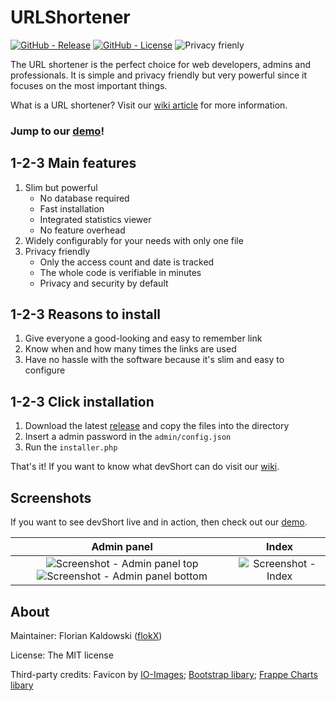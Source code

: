 # URLShortener

[![GitHub - Release](https://img.shields.io/github/release/flokX/devShort.svg)](https://github.com/flokX/devShort/releases) [![GitHub - License](https://img.shields.io/github/license/flokX/devShort.svg)](https://github.com/flokX/devShort/blob/master/LICENSE) ![Privacy frienly](https://img.shields.io/badge/privacy-friendly-brightgreen.svg)

The URL shortener is the perfect choice for web developers, admins and professionals. It is simple and privacy friendly but very powerful since it focuses on the most important things.

What is a URL shortener? Visit our [wiki article](https://github.com/flokX/devShort/wiki/What-is-URL-shortening%3F) for more information.


### Jump to our [demo](https://devshort.florian-kaldowski.de)!


## 1-2-3 Main features

1. Slim but powerful
    * No database required
    * Fast installation
    * Integrated statistics viewer
     * No feature overhead
2. Widely configurably for your needs with only one file
3. Privacy friendly
    * Only the access count and date is tracked
    * The whole code is verifiable in minutes
    * Privacy and security by default


## 1-2-3 Reasons to install

1. Give everyone a good-looking and easy to remember link
2. Know when and how many times the links are used
3. Have no hassle with the software because it's slim and easy to configure


## 1-2-3 Click installation

1. Download the latest [release](https://github.com/flokX/devShort/releases) and copy the files into the directory
2. Insert a admin password in the `admin/config.json`
3. Run the `installer.php`

That's it! If you want to know what devShort can do visit our [wiki](https://github.com/flokX/devShort/wiki).


## Screenshots

If you want to see devShort live and in action, then check out our [demo](https://devshort.florian-kaldowski.de).

| Admin panel | Index       |
|:-----------:|:-----------:|
| ![Screenshot - Admin panel top](https://devshort.florian-kaldowski.de/repo-assets/admin-panel-top.png) ![Screenshot - Admin panel bottom](https://devshort.florian-kaldowski.de/repo-assets/admin-panel-bottom.png) | ![Screenshot - Index](https://devshort.florian-kaldowski.de/repo-assets/index.png) |


## About

Maintainer: Florian Kaldowski ([flokX](https://github.com/flokX))

License: The MIT license

Third-party credits: Favicon by [IO-Images](https://pixabay.com/images/id-1083508/); [Bootstrap libary](https://getbootstrap.com); [Frappe Charts libary](https://github.com/frappe/charts)
